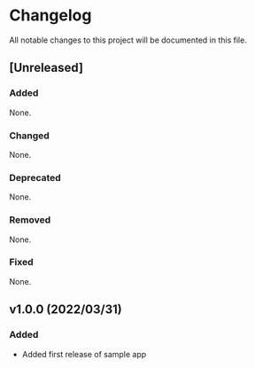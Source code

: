 # Changelog
All notable changes to this project will be documented in this file.

## [Unreleased]
### Added
None.

### Changed
None.

### Deprecated
None.

### Removed
None.

### Fixed
None.

## v1.0.0 (2022/03/31)
### Added
- Added first release of sample app
